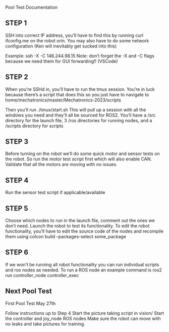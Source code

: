 Pool Test Documentation

## STEP 1 ##
SSH into correct IP address, you’ll have to find this by running curl ifconfig.me on the robot orin. You may also have to do some network configuration (Ken will inevitably get sucked into this)

Example:
ssh -X -C 146.244.98.15
Note: don’t forget the -X and -C flags because we need them for GUI forwarding!! (VSCode)

## STEP 2 ##
When you’re SSHd in, you’ll have to run the tmux session. You’re in luck because there’s a script that does this so you just have to navigate to home/mechatronics/master/Mechatronics-2023/scripts

Then you’ll run ./tmux/start.sh
This will pull up a session with all the windows you need and they’ll all be sourced for ROS2. You’ll have a /src directory for the launch file, 3 /ros directories for running nodes, and a /scripts directory for scripts

## STEP 3 ##
Before turning on the robot we’ll do some quick motor and sensor tests on the robot. So run the motor test script first which will also enable CAN. Validate that all the motors are moving with no issues.

## STEP 4 ##
Run the sensor test script if applicable/available

## STEP 5 ##
Choose which nodes to run in the launch file, comment out the ones we don’t need. Launch the robot to test its functionality. To edit the robot functionality, you’ll have to edit the source code of the nodes and recompile them using colcon build –packages-select some_package

## STEP 6 ##
If we won’t be running all robot functionality you can run individual scripts and ros nodes as needed. To run a ROS node an example command is ros2 run controller_node controller_exec

## Next Pool Test ##
First Pool Test May 27th

Follow instructions up to Step 4
Start the picture taking script in vision/
Start the controller and joy_node ROS nodes
Make sure the robot can move with no leaks and take pictures for training.

